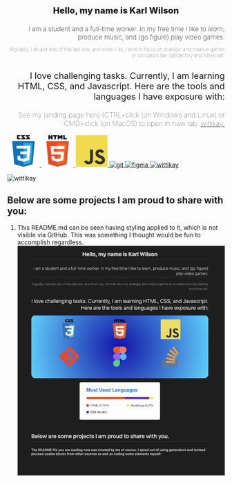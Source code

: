 
<h1
style="
font-size: 20px;
text-align: center;
font-weight: 800;
"> Hello, my name is Karl Wilson</h1>

<h2
style="
font-size: 15px;
text-align: right;
font-weight: 200;
"> I am a student and a full-time worker. In my free time I like to <i>learn</i>, produce music, and (go figure) play video games. </h2>

<p style="
font-size: 11px;
text-align: right;
font-weight: 1;
">Arguably, I do alot less of that last one, and when I do, I tend to focus on strategic and creative games or simulators like Satisfactory and Minecraft.</p>

<h3 style="
font-size: 20px;
text-align: right;
font-weight: 400;
"> I love challenging tasks. Currently, I am learning HTML, CSS, and Javascript. Here are the tools and languages I have exposure with:</h3>

<p style="
font-size: 16px;
text-align: right;
font-weight: 1;
">See my landing page here:(CTRL+click (on Windows and Linux) or CMD+click (on MacOS) to open in new tab: <a href="https://wittikay.github.io/landingPage/" target="_blank" >wittikay.</p>

<div id="toolsNlanguages" style="
/* display:flex;
justify-content: space-evenly;
display: grid;
grid-template-columns: repeat(3, auto);
gap: 20px;
background: rgb(2,0,36);
background: radial-gradient(circle, rgb(57, 49, 199) 0%, rgba(17, 17, 210, 0.8) 0%, rgba(0,212,255,1) 100%);
border-radius: 15px;
padding: 14px 10px 0px 10px;
margin-bottom: 15px; */
">
<a href="https://www.w3schools.com/css/" target="_blank"> <img src="https://raw.githubusercontent.com/devicons/devicon/master/icons/css3/css3-original-wordmark.svg" alt="css3" width="75" height="75"/> </a> 
<a href="https://www.w3.org/html/" target="_blank"> <img src="https://raw.githubusercontent.com/devicons/devicon/master/icons/html5/html5-original-wordmark.svg" alt="html5" width="75" height="75"/> </a>
<a href="https://developer.mozilla.org/en-US/docs/Web/JavaScript" target="_blank"> <img src="https://raw.githubusercontent.com/devicons/devicon/master/icons/javascript/javascript-original.svg" alt="javascript" width="75" height="75"/> </a> 
<a href="https://git-scm.com/" target="_blank"> <img src="https://www.vectorlogo.zone/logos/git-scm/git-scm-icon.svg" alt="git" width="75" height="75"/> </a> 
<a href="https://www.figma.com/" target="_blank"> <img src="https://www.vectorlogo.zone/logos/figma/figma-icon.svg" alt="figma" width="75" height="75"/> </a> 
<a href="https://stackoverflow.com/users/21637883/wittikay" target="_blank"><img  src="https://raw.githubusercontent.com/rahuldkjain/github-profile-readme-generator/master/src/images/icons/Social/stack-overflow.svg" alt="wittikay" height="75" width="75" /></a>
</p>
</div>
<div 
    id="usedlanguages" 
    style="
    /* display: flex;
    justify-content: center; */
    ">
<p><img style="align: center;"src="https://github-readme-stats.vercel.app/api/top-langs?username=wittikay&show_icons=true&locale=en&layout=compact" alt="wittikay" /></p> </div>

## Below are some projects I am proud to share with you:
1. This README.md can be seen having styling applied to it, which is not visible via GitHub. This was something I thought would be fun to accomplish regardless.
![alt text](image.png)



